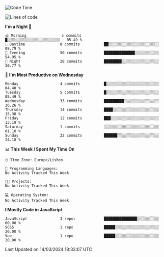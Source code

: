 <!--START_SECTION:waka-->
![Code Time](http://img.shields.io/badge/Code%20Time-36%20hrs%2024%20mins-blue)

![Lines of code](https://img.shields.io/badge/From%20Hello%20World%20I%27ve%20Written-604.9%20thousand%20lines%20of%20code-blue)

**I'm a Night 🦉** 

```text
🌞 Morning                5 commits           █░░░░░░░░░░░░░░░░░░░░░░░░   05.49 % 
🌆 Daytime                8 commits           ██░░░░░░░░░░░░░░░░░░░░░░░   08.79 % 
🌃 Evening                50 commits          ██████████████░░░░░░░░░░░   54.95 % 
🌙 Night                  28 commits          ████████░░░░░░░░░░░░░░░░░   30.77 % 
```
📅 **I'm Most Productive on Wednesday** 

```text
Monday                   4 commits           █░░░░░░░░░░░░░░░░░░░░░░░░   04.40 % 
Tuesday                  5 commits           █░░░░░░░░░░░░░░░░░░░░░░░░   05.49 % 
Wednesday                33 commits          █████████░░░░░░░░░░░░░░░░   36.26 % 
Thursday                 14 commits          ████░░░░░░░░░░░░░░░░░░░░░   15.38 % 
Friday                   12 commits          ███░░░░░░░░░░░░░░░░░░░░░░   13.19 % 
Saturday                 1 commits           ░░░░░░░░░░░░░░░░░░░░░░░░░   01.10 % 
Sunday                   22 commits          ██████░░░░░░░░░░░░░░░░░░░   24.18 % 
```


📊 **This Week I Spent My Time On** 

```text
🕑︎ Time Zone: Europe/Lisbon

💬 Programming Languages: 
No Activity Tracked This Week

🐱‍💻 Projects: 
No Activity Tracked This Week

💻 Operating System: 
No Activity Tracked This Week
```

**I Mostly Code in JavaScript** 

```text
JavaScript               3 repos             ███████████████░░░░░░░░░░   60.00 % 
SCSS                     1 repo              █████░░░░░░░░░░░░░░░░░░░░   20.00 % 
Vue                      1 repo              █████░░░░░░░░░░░░░░░░░░░░   20.00 % 
```




 Last Updated on 14/03/2024 18:33:07 UTC
<!--END_SECTION:waka-->
